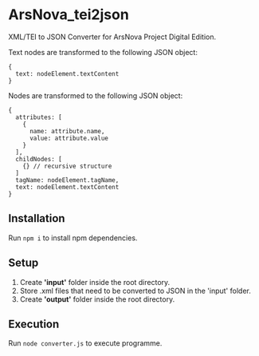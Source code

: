 # ArsNova_tei2json
XML/TEI to JSON Converter for ArsNova Project Digital Edition.

Text nodes are transformed to the following JSON object:
```
{
  text: nodeElement.textContent
}
```
Nodes are transformed to the following JSON object:
```
{
  attributes: [
    {
      name: attribute.name,
      value: attribute.value
    }
  ],
  childNodes: [
    {} // recursive structure
  ]
  tagName: nodeElement.tagName,
  text: nodeElement.textContent
}
```
## Installation
Run `npm i` to install npm dependencies.

## Setup
1. Create **'input'** folder inside the root directory.
2. Store .xml files that need to be converted to JSON in the 'input' folder.
3. Create **'output'** folder inside the root directory.

## Execution
Run `node converter.js` to execute programme.
